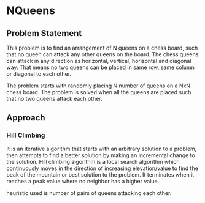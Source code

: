 # NQueens

## Problem Statement

This problem is to find an arrangement of N queens on a chess board, such that no queen can
attack any other queens on the board. The chess queens can attack in any direction as
horizontal, vertical, horizontal and diagonal way. That means no two queens can be placed
in same row, same column or diagonal to each other.

The problem starts with randomly placing N number of queens on a NxN chess board. The
problem is solved when all the queens are placed such that no two queens attack each other.

## Approach
### Hill Climbing

It is an iterative algorithm that starts with an arbitrary solution to a problem, then attempts
to find a better solution by making an incremental change to the solution. Hill climbing
algorithm is a local search algorithm which continuously moves in the direction of increasing
elevation/value to find the peak of the mountain or best solution to the problem. It
terminates when it reaches a peak value where no neighbor has a higher value.

 heuristic used is number of pairs of queens attacking each other.
 
